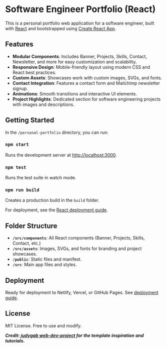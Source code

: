 
# Software Engineer Portfolio (React)

This is a personal portfolio web application for a software engineer, built with [React](https://react.dev/) and bootstrapped using [Create React App](https://github.com/facebook/create-react-app).

## Features

- **Modular Components**: Includes Banner, Projects, Skills, Contact, Newsletter, and more for easy customization and scalability.
- **Responsive Design**: Mobile-friendly layout using modern CSS and React best practices.
- **Custom Assets**: Showcases work with custom images, SVGs, and fonts.
- **Contact Integration**: Features a contact form and Mailchimp newsletter signup.
- **Animations**: Smooth transitions and interactive UI elements.
- **Project Highlights**: Dedicated section for software engineering projects with images and descriptions.

## Getting Started

In the `/personal-portfolio` directory, you can run:

### `npm start`

Runs the development server at [http://localhost:3000](http://localhost:3000).

### `npm test`

Runs the test suite in watch mode.

### `npm run build`

Creates a production build in the `build` folder.

For deployment, see the [React deployment guide](https://facebook.github.io/create-react-app/docs/deployment).

## Folder Structure

- **`/src/components`**: All React components (Banner, Projects, Skills, Contact, etc.)
- **`/src/assets`**: Images, SVGs, and fonts for branding and project showcases.
- **`/public`**: Static files and manifest.
- **`/src`**: Main app files and styles.

## Deployment

Ready for deployment to Netlify, Vercel, or GitHub Pages. See [deployment guide](https://facebook.github.io/create-react-app/docs/deployment).

## License

MIT License. Free to use and modify.

***Credit: [judygab web-dev-project](https://github.com/judygab/web-dev-projects.git) for the template inspiration and tutorials.***
